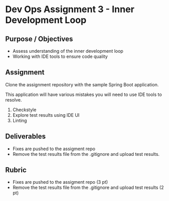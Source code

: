 # Dev Ops Assignment 3 - Inner Development Loop

## Purpose / Objectives

- Assess understanding of the inner development loop
- Working with IDE tools to ensure code quality

## Assignment

Clone the assignment repository with the sample Spring Boot application.

This application will have various mistakes you will need to use IDE tools to resolve.

1. Checkstyle
2. Explore test results using IDE UI
3. Linting

## Deliverables

- Fixes are pushed to the assigment repo
- Remove the test results file from the .gitignore and upload test results.

## Rubric

- Fixes are pushed to the assigment repo (3 pt)
- Remove the test results file from the .gitignore and upload test results (2 pt)
